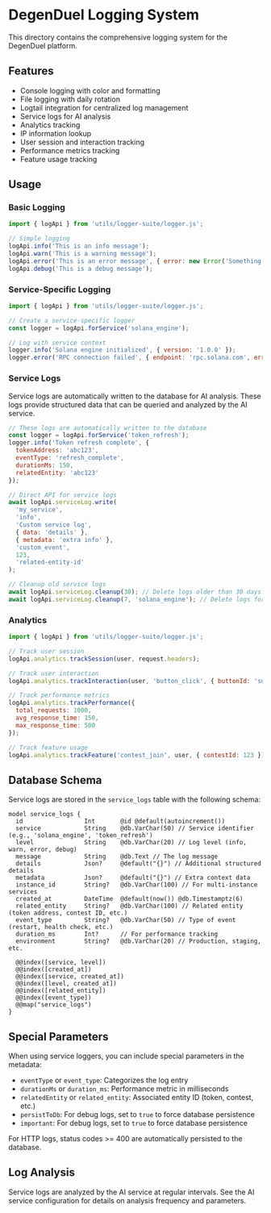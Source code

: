 # DegenDuel Logging System

This directory contains the comprehensive logging system for the DegenDuel platform.

## Features

- Console logging with color and formatting
- File logging with daily rotation
- Logtail integration for centralized log management
- Service logs for AI analysis
- Analytics tracking
- IP information lookup
- User session and interaction tracking
- Performance metrics tracking
- Feature usage tracking

## Usage

### Basic Logging

```javascript
import { logApi } from 'utils/logger-suite/logger.js';

// Simple logging
logApi.info('This is an info message');
logApi.warn('This is a warning message');
logApi.error('This is an error message', { error: new Error('Something went wrong') });
logApi.debug('This is a debug message');
```

### Service-Specific Logging

```javascript
import { logApi } from 'utils/logger-suite/logger.js';

// Create a service-specific logger
const logger = logApi.forService('solana_engine');

// Log with service context
logger.info('Solana engine initialized', { version: '1.0.0' });
logger.error('RPC connection failed', { endpoint: 'rpc.solana.com', error: 'Timeout' });
```

### Service Logs

Service logs are automatically written to the database for AI analysis. These logs provide structured data
that can be queried and analyzed by the AI service.

```javascript
// These logs are automatically written to the database
const logger = logApi.forService('token_refresh');
logger.info('Token refresh complete', { 
  tokenAddress: 'abc123',
  eventType: 'refresh_complete',
  durationMs: 150,
  relatedEntity: 'abc123'
});

// Direct API for service logs
await logApi.serviceLog.write(
  'my_service',
  'info',
  'Custom service log',
  { data: 'details' },
  { metadata: 'extra info' },
  'custom_event',
  123,
  'related-entity-id'
);

// Cleanup old service logs
await logApi.serviceLog.cleanup(30); // Delete logs older than 30 days
await logApi.serviceLog.cleanup(7, 'solana_engine'); // Delete logs for specific service
```

### Analytics

```javascript
import { logApi } from 'utils/logger-suite/logger.js';

// Track user session
logApi.analytics.trackSession(user, request.headers);

// Track user interaction
logApi.analytics.trackInteraction(user, 'button_click', { buttonId: 'submit' }, request.headers);

// Track performance metrics
logApi.analytics.trackPerformance({
  total_requests: 1000,
  avg_response_time: 150,
  max_response_time: 500
});

// Track feature usage
logApi.analytics.trackFeature('contest_join', user, { contestId: 123 });
```

## Database Schema

Service logs are stored in the `service_logs` table with the following schema:

```prisma
model service_logs {
  id                 Int       @id @default(autoincrement())
  service            String    @db.VarChar(50) // Service identifier (e.g., 'solana_engine', 'token_refresh')
  level              String    @db.VarChar(20) // Log level (info, warn, error, debug)
  message            String    @db.Text // The log message
  details            Json?     @default("{}") // Additional structured details
  metadata           Json?     @default("{}") // Extra context data
  instance_id        String?   @db.VarChar(100) // For multi-instance services
  created_at         DateTime  @default(now()) @db.Timestamptz(6)
  related_entity     String?   @db.VarChar(100) // Related entity (token address, contest ID, etc.)
  event_type         String?   @db.VarChar(50) // Type of event (restart, health check, etc.)
  duration_ms        Int?      // For performance tracking
  environment        String?   @db.VarChar(20) // Production, staging, etc.
  
  @@index([service, level])
  @@index([created_at])
  @@index([service, created_at])
  @@index([level, created_at])
  @@index([related_entity])
  @@index([event_type])
  @@map("service_logs")
}
```

## Special Parameters

When using service loggers, you can include special parameters in the metadata:

- `eventType` or `event_type`: Categorizes the log entry
- `durationMs` or `duration_ms`: Performance metric in milliseconds
- `relatedEntity` or `related_entity`: Associated entity ID (token, contest, etc.)
- `persistToDb`: For debug logs, set to `true` to force database persistence
- `important`: For debug logs, set to `true` to force database persistence

For HTTP logs, status codes >= 400 are automatically persisted to the database.

## Log Analysis

Service logs are analyzed by the AI service at regular intervals. See the
AI service configuration for details on analysis frequency and parameters.